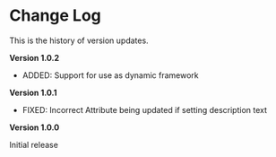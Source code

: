 Change Log
==========

This is the history of version updates.

**Version 1.0.2**

- ADDED: Support for use as dynamic framework

**Version 1.0.1**

- FIXED: Incorrect Attribute being updated if setting description text

**Version 1.0.0**

Initial release
